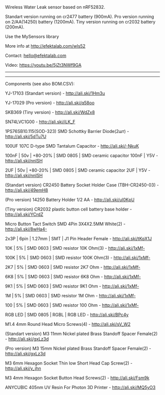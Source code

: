 Wireless Water Leak sensor based on nRF52832. 

Standart version running on cr2477 battery (900mA).
Pro version running on 2/AA(14250) battery (1200mA).
Tiny version running on cr2032 battery (200mA).

Use the MySensors library

More info at http://efektalab.com/wls52

Contact: hello@efektalab.com

Video: https://youtu.be/5jZt3NWf9GA



---

---

Components (see also BOM.CSV):

YJ-17103 (Standart version) - http://ali.ski/1Hm3u

YJ-17029 (Pro version) - http://ali.ski/q58oo

SKB369 (Tiny version) - http://ali.ski/WdZx8

SN74LVC1G00 - http://ali.ski/iLK_F

1PS76SB10.115(SOD-323) SMD Schottky Barrier Diode(2шт) - http://ali.ski/5dTu7U

100UF 107C D-type SMD Tantalum Capacitor - http://ali.ski/-NkuK

100nF | 50v | +80-20% | SMD 0805 | SMD ceramic capacitor 100nF | Y5V - http://ali.ski/nnISH

2UF | 50v | +80-20% | SMD 0805 | SMD ceramic capacitor 2UF | Y5V - http://ali.ski/nnISH

(Standart version) CR2450 Battery Socket Holder Case (TBH-CR2450-03) - http://ali.ski/49emH8

(Pro version) 14250 Battery Holder 1/2 AA - http://ali.ski/ul0KpU

(Tiny version) CR2032 plastic button cell battery base holder - http://ali.ski/YCrdZ

Micro Button Tact Switch SMD 4Pin 3X4X2.5MM White(2) - http://ali.ski/8wHa4-

2x3P | 6pin | 1.27mm | SMT | J1	Pin Header Female - http://ali.ski/tKqX1J

10K | 5% | SMD 0603 | SMD resistor 10K Ohm(3) - http://ali.ski/1xMf-

100K | 5% | SMD 0603 | SMD resistor 100K Ohm(3) - http://ali.ski/1xMf-

2K7 | 5% | SMD 0603 | SMD resistor 2K7 Ohm - http://ali.ski/1xMf-

6K8 | 5% | SMD 0603 | SMD resistor 6K8 Ohm - http://ali.ski/1xMf-

9K1 | 5% | SMD 0603 | SMD resistor 9K1 Ohm - http://ali.ski/1xMf-

1M | 5% | SMD 0603 | SMD resistor 1M Ohm - http://ali.ski/1xMf-

100 | 5% | SMD 0603 | SMD resistor 100 Ohm - http://ali.ski/1xMf-

RGB LED | SMD 0805 | RGBL | RGB LED - http://ali.ski/BPc4y



M1.4 4mm Round Head Micro Screws(4) - http://ali.ski/sV_W2

(Standart version) M3 11mm Nickel plated Brass Standoff Spacer Female(2) - http://ali.ski/gxLz3d

(Pro version) M3 15mm Nickel plated Brass Standoff Spacer Female(2) - http://ali.ski/gxLz3d

M3 6mm Hexagon Socket Thin low Short Head Cap Screw(2) - http://ali.ski/y_jhn

M3 4mm Hexagon Socket Button Head Screws(2) - http://ali.ski/Fsm9k


ANYCUBIC 405nm UV Resin For Photon 3D Printer - http://ali.ski/MQ5yO3

